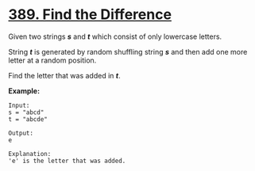 # [389. Find the Difference](https://leetcode.com/problems/find-the-difference/description)
Given two strings ***s*** and ***t*** which consist of only lowercase letters.

String ***t*** is generated by random shuffling string ***s*** and then add one more letter at a random position.

Find the letter that was added in ***t***.

**Example:**
```
Input:
s = "abcd"
t = "abcde"

Output:
e

Explanation:
'e' is the letter that was added.
```